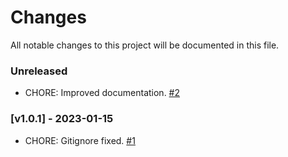 # Changes
All notable changes to this project will be documented in this file.

### Unreleased

- CHORE: Improved documentation. [#2](https://github.com/thomaskanzig/symfony-demo-administrator/pull/2)

### [v1.0.1] - 2023-01-15
- CHORE: Gitignore fixed. [#1](https://github.com/thomaskanzig/symfony-demo-administrator/pull/1)
